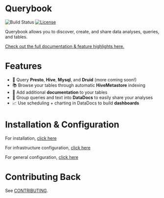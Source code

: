 # Querybook

![Build Status](https://github.com/pinterest/querybook/workflows/Tests/badge.svg)
[![License](http://img.shields.io/:license-Apache%202-blue.svg)](http://www.apache.org/licenses/LICENSE-2.0.txt)

Querybook allows you to discover, create, and share data analyses, queries, and tables.

[Check out the full documentation & feature highlights here.](https://querybook.org)

# Features

-   🚀 Query **Presto**, **Hive**, **Mysql**, and **Druid** (more coming soon!)
-   📚 Browse your tables through automatic **HiveMetastore** indexing
-   📝 Add additional **documentation** to your tables
-   📄 Group queries and text into **DataDocs** to easily share your analyses
-   📈 Use scheduling + charting in DataDocs to build **dashboards**

# Installation & Configuration

For installation, [click here](docs/admin_guide/setup_guide.md)

For infrastructure configuration, [click here](docs/admin_guide/infra_config.md)

For general configuration, [click here](docs/admin_guide/general_config.md)

# Contributing Back

See [CONTRIBUTING](CONTRIBUTING.md).
